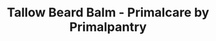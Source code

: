 ---
title: "Tallow Beard Balm - Primalcare by Primalpantry"
description: "Make your beard smoother, softer and scratch-free with tallow beard balm from Primalcare, NZ’s most trusted tallow skincare."
type: custom
layout: products/tallow-beard-balm
wipe: true
bootstrap5: true
---